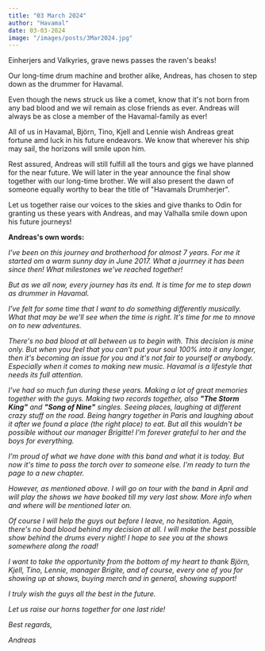 ```yaml
---
title: "03 March 2024"
author: "Havamal"
date: 03-03-2024
image: "/images/posts/3Mar2024.jpg"
---
```


Einherjers and Valkyries, grave news passes the raven's beaks!

Our long-time drum machine and brother alike, Andreas, has chosen to step down as the drummer for Havamal.

Even though the news struck us like a comet, know that it's not born from any bad blood and we wil remain as close friends as ever. Andreas will always be as close a member of the Havamal-family as ever!

All of us in Havamal, Björn, Tino, Kjell and Lennie wish Andreas great fortune amd luck in his future endeavors. We know that wherever his ship may sail, the horizons will smile upon him.

Rest assured, Andreas will still fulfill all the tours and gigs we have planned for the near future. We will later in the year announce the final show together with our long-time brother. We will also present the dawn of someone equally worthy to bear the title of "Havamals Drumherjer".

Let us together raise our voices to the skies and give thanks to Odin for granting us these years with Andreas, and may Valhalla smile down upon his future journeys!

**Andreas's own words:**

_I've been on this journey and brotherhood for almost 7 years. For me it started om a warm sunny day in June 2017. What a jourrney it has been since then! What milestones we've reached together!_

_But as we all now, every journey has its end. It is time for me to step down as drummer in Havamal._

_I've felt for some time that I want to do something differently musically. What that may be we'll see when the time is right. It's time for me to mnove on to new adventures._

_There's no bad blood at all between us to begin with. This decision is mine only. But when you feel that you can't put your soul 100% into it any longer, then it's becoming an issue for you and it's not fair to yourself or anybody. Especially when it comes to making new music. Havamal is a lifestyle that needs its full attention._

_I've had so much fun during these years. Making a lot of great memories together with the guys. Making two records together, also **"The Storm King"** and **"Song of Nine"** singles. Seeing places, laughing at different crazy stuff on the road. Being hangry together in Paris and laughing about it after we found a place (the right place) to eat. But all this wouldn't be possible without our manager Brigitte! I'm forever grateful to her and the boys for everything._

_I'm proud of what we have done with this band and what it is today. But now it's time to pass the torch over to someone else. I'm ready to turn the page to a new chapter._

_However, as mentioned above. I will go on tour with the band in April and will play the shows we have booked till my very last show. More info when and where will be mentioned later on._

_Of course I will help the guys out before I leave, no hesitation. Again, there's no bad blood behind my decision at all. I will make the best possible show behind the drums every night! I hope to see you at the shows somewhere along the road!_

_I want to take the opportunity from the bottom of my heart to thank Björn, Kjell, Tino, Lennie, manager Brigite, and of course, every one of you for showing up at shows, buying merch and in general, showing support!_

_I truly wish the guys all the best in the future._

_Let us raise our horns together for one last ride!_

_Best regards,_

_Andreas_